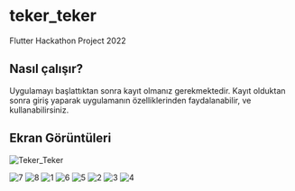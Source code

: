 # teker_teker
Flutter Hackathon Project 2022

## Nasıl çalışır? 
Uygulamayı başlattıktan sonra kayıt olmanız gerekmektedir. Kayıt olduktan sonra giriş yaparak uygulamanın özelliklerinden faydalanabilir, ve kullanabilirsiniz.

## Ekran Görüntüleri
![Teker_Teker](https://user-images.githubusercontent.com/67283777/153760839-cda3b4e0-168f-43d5-8781-cd1cbe843e71.png)

![7](https://user-images.githubusercontent.com/67283777/153760310-de60225c-5229-40b8-bf38-74df96100a73.png)
![8](https://user-images.githubusercontent.com/67283777/153760311-6d48ef8f-c799-448f-a023-f8130650fc4d.png)
![1](https://user-images.githubusercontent.com/67283777/153760302-6d3da8f8-c16a-4f43-ad45-82ffb459897d.png)
![6](https://user-images.githubusercontent.com/67283777/153760309-d7c4f3bc-e765-4b9a-8436-e8df9f779f41.png)
![5](https://user-images.githubusercontent.com/67283777/153760308-cc241245-0e4e-4db8-8065-090b73354b7a.png)
![2](https://user-images.githubusercontent.com/67283777/153760306-6840d8e7-b580-4911-994c-9364702fa485.png)
![3](https://user-images.githubusercontent.com/67283777/153760305-3da858b7-6f5e-4fd7-8f51-ef0403f84510.png)
![4](https://user-images.githubusercontent.com/67283777/153760304-c10f3ab6-e390-4574-9618-26969f3fca97.png)
